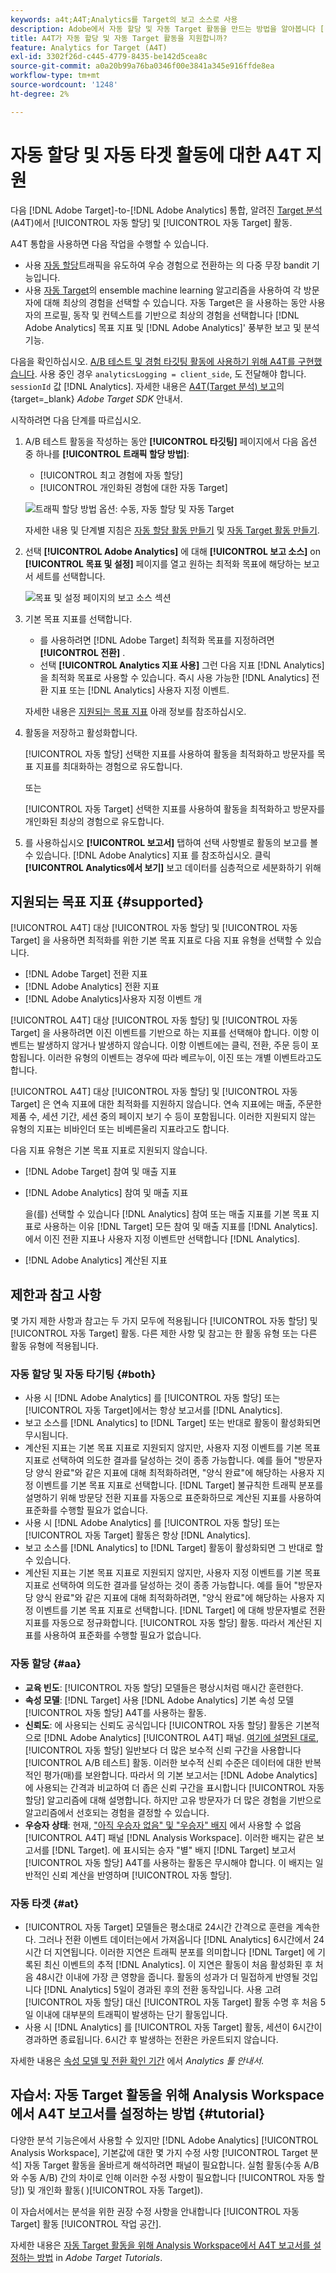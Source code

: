 ```yaml
---
keywords: a4t;A4T;Analytics를 Target의 보고 소스로 사용
description: Adobe에서 자동 할당 및 자동 Target 활동을 만드는 방법을 알아봅니다 [!DNL Target] 를 보고 소스로 사용(A4T)하는 것과 같습니다.
title: A4T가 자동 할당 및 자동 Target 활동을 지원합니까?
feature: Analytics for Target (A4T)
exl-id: 3302f26d-c445-4779-8435-be142d5cea8c
source-git-commit: a0a20b99a76ba0346f00e3841a345e916ffde8ea
workflow-type: tm+mt
source-wordcount: '1248'
ht-degree: 2%

---
```


# 자동 할당 및 자동 타겟 활동에 대한 A4T 지원

다음 [!DNL Adobe Target]-to-[!DNL Adobe Analytics] 통합, 알려진 [Target 분석](/help/main/c-integrating-target-with-mac/a4t/a4t.md) (A4T)에서 [!UICONTROL 자동 할당] 및 [!UICONTROL 자동 Target] 활동.

A4T 통합을 사용하면 다음 작업을 수행할 수 있습니다.

* 사용 [자동 할당](/help/main/c-activities/automated-traffic-allocation/automated-traffic-allocation.md)트래픽을 유도하여 우승 경험으로 전환하는 의 다중 무장 bandit 기능입니다.
* 사용 [자동 Target](/help/main/c-activities/auto-target/auto-target-to-optimize.md)의 ensemble machine learning 알고리즘을 사용하여 각 방문자에 대해 최상의 경험을 선택할 수 있습니다. 자동 Target은 을 사용하는 동안 사용자의 프로필, 동작 및 컨텍스트를 기반으로 최상의 경험을 선택합니다 [!DNL Adobe Analytics] 목표 지표 및 [!DNL Adobe Analytics]&#39; 풍부한 보고 및 분석 기능.

다음을 확인하십시오. [A/B 테스트 및 경험 타깃팅 활동에 사용하기 위해 A4T를 구현했습니다](/help/main/c-integrating-target-with-mac/a4t/a4timplementation.md). 사용 중인 경우 `analyticsLogging = client_side`, 도 전달해야 합니다. `sessionId` 값 [!DNL Analytics]. 자세한 내용은 [A4T(Target 분석) 보고](https://developer.adobe.com/target/implement/server-side/sdk-guides/integration-with-experience-cloud/a4t-reporting/)의 {target=_blank} *Adobe Target SDK* 안내서.

시작하려면 다음 단계를 따르십시오. 

1. A/B 테스트 활동을 작성하는 동안 **[!UICONTROL 타깃팅]** 페이지에서 다음 옵션 중 하나를 **[!UICONTROL 트래픽 할당 방법]**:

   * [!UICONTROL 최고 경험에 자동 할당]
   * [!UICONTROL 개인화된 경험에 대한 자동 Target]

   ![트래픽 할당 방법 옵션: 수동, 자동 할당 및 자동 Target](/help/main/c-integrating-target-with-mac/a4t/assets/traffic-allocation-methods.png)

   자세한 내용 및 단계별 지침은 [자동 할당 활동 만들기](/help/main/c-activities/automated-traffic-allocation/create-auto-allocate-activity.md) 및 [자동 Target 활동 만들기](/help/main/c-activities/auto-target/create-auto-target.md).

1. 선택 **[!UICONTROL Adobe Analytics]** 에 대해 **[!UICONTROL 보고 소스]** on **[!UICONTROL 목표 및 설정]** 페이지를 열고 원하는 최적화 목표에 해당하는 보고서 세트를 선택합니다.

   ![목표 및 설정 페이지의 보고 소스 섹션](/help/main/c-integrating-target-with-mac/a4t/assets/a4t-select.png)

1. 기본 목표 지표를 선택합니다.

   * 를 사용하려면 [!DNL Adobe Target] 최적화 목표를 지정하려면 **[!UICONTROL 전환]** .
   * 선택 **[!UICONTROL Analytics 지표 사용]** 그런 다음 지표 [!DNL Analytics] 을 최적화 목표로 사용할 수 있습니다. 즉시 사용 가능한 [!DNL Analytics] 전환 지표 또는 [!DNL Analytics] 사용자 지정 이벤트.

   자세한 내용은 [지원되는 목표 지표](#supported) 아래 정보를 참조하십시오.

1. 활동을 저장하고 활성화합니다.

   [!UICONTROL 자동 할당] 선택한 지표를 사용하여 활동을 최적화하고 방문자를 목표 지표를 최대화하는 경험으로 유도합니다.

   또는

   [!UICONTROL 자동 Target] 선택한 지표를 사용하여 활동을 최적화하고 방문자를 개인화된 최상의 경험으로 유도합니다.

1. 를 사용하십시오 **[!UICONTROL 보고서]** 탭하여 선택 사항별로 활동의 보고를 볼 수 있습니다. [!DNL Adobe Analytics] 지표 를 참조하십시오. 클릭 **[!UICONTROL Analytics에서 보기]** 보고 데이터를 심층적으로 세분화하기 위해

## 지원되는 목표 지표 {#supported}

[!UICONTROL A4T] 대상 [!UICONTROL 자동 할당] 및 [!UICONTROL 자동 Target] 을 사용하면 최적화를 위한 기본 목표 지표로 다음 지표 유형을 선택할 수 있습니다.

* [!DNL Adobe Target] 전환 지표
* [!DNL Adobe Analytics] 전환 지표
* [!DNL Adobe Analytics]사용자 지정 이벤트 개

[!UICONTROL A4T] 대상 [!UICONTROL 자동 할당] 및 [!UICONTROL 자동 Target] 을 사용하려면 이진 이벤트를 기반으로 하는 지표를 선택해야 합니다. 이항 이벤트는 발생하지 않거나 발생하지 않습니다. 이항 이벤트에는 클릭, 전환, 주문 등이 포함됩니다. 이러한 유형의 이벤트는 경우에 따라 베르누이, 이진 또는 개별 이벤트라고도 합니다.

[!UICONTROL A4T] 대상 [!UICONTROL 자동 할당] 및 [!UICONTROL 자동 Target] 은 연속 지표에 대한 최적화를 지원하지 않습니다. 연속 지표에는 매출, 주문한 제품 수, 세션 기간, 세션 중의 페이지 보기 수 등이 포함됩니다. 이러한 지원되지 않는 유형의 지표는 비바인더 또는 비베른울리 지표라고도 합니다.

다음 지표 유형은 기본 목표 지표로 지원되지 않습니다.

* [!DNL Adobe Target] 참여 및 매출 지표
* [!DNL Adobe Analytics] 참여 및 매출 지표

   을(를) 선택할 수 있습니다 [!DNL Analytics] 참여 또는 매출 지표를 기본 목표 지표로 사용하는 이유 [!DNL Target] 모든 참여 및 매출 지표를 [!DNL Analytics]. 에서 이진 전환 지표나 사용자 지정 이벤트만 선택합니다 [!DNL Analytics].

* [!DNL Adobe Analytics] 계산된 지표

## 제한과 참고 사항

몇 가지 제한 사항과 참고는 두 가지 모두에 적용됩니다 [!UICONTROL 자동 할당] 및 [!UICONTROL 자동 Target] 활동. 다른 제한 사항 및 참고는 한 활동 유형 또는 다른 활동 유형에 적용됩니다.

### 자동 할당 및 자동 타기팅 {#both}

* 사용 시 [!DNL Adobe Analytics] 를 [!UICONTROL 자동 할당] 또는 [!UICONTROL 자동 Target]에서는 항상 보고서를 [!DNL Analytics].
* 보고 소스를 [!DNL Analytics] to [!DNL Target] 또는 반대로 활동이 활성화되면 무시됩니다.
* 계산된 지표는 기본 목표 지표로 지원되지 않지만, 사용자 지정 이벤트를 기본 목표 지표로 선택하여 의도한 결과를 달성하는 것이 종종 가능합니다. 예를 들어 &quot;방문자당 양식 완료&quot;와 같은 지표에 대해 최적화하려면, &quot;양식 완료&quot;에 해당하는 사용자 지정 이벤트를 기본 목표 지표로 선택합니다. [!DNL Target] 불규칙한 트래픽 분포를 설명하기 위해 방문당 전환 지표를 자동으로 표준화하므로 계산된 지표를 사용하여 표준화를 수행할 필요가 없습니다.
* 사용 시 [!DNL Adobe Analytics] 를 [!UICONTROL 자동 할당] 또는 [!UICONTROL 자동 Target] 활동은 항상 [!DNL Analytics].
* 보고 소스를 [!DNL Analytics] to [!DNL Target] 활동이 활성화되면 그 반대로 할 수 있습니다.
* 계산된 지표는 기본 목표 지표로 지원되지 않지만, 사용자 지정 이벤트를 기본 목표 지표로 선택하여 의도한 결과를 달성하는 것이 종종 가능합니다. 예를 들어 &quot;방문자당 양식 완료&quot;와 같은 지표에 대해 최적화하려면, &quot;양식 완료&quot;에 해당하는 사용자 지정 이벤트를 기본 목표 지표로 선택합니다. [!DNL Target] 에 대해 방문자별로 전환 지표를 자동으로 정규화합니다. [!UICONTROL 자동 할당] 활동. 따라서 계산된 지표를 사용하여 표준화를 수행할 필요가 없습니다.

### 자동 할당 {#aa}

* **교육 빈도**: [!UICONTROL 자동 할당] 모델들은 평상시처럼 매시간 훈련한다.
* **속성 모델**: [!DNL Target] 사용 [!DNL Adobe Analytics] 기본 속성 모델[!UICONTROL  자동 할당] A4T를 사용하는 활동.
* **신뢰도**: 에 사용되는 신뢰도 공식입니다 [!UICONTROL 자동 할당] 활동은 기본적으로 [!DNL Adobe Analytics] [!UICONTROL A4T] 패널. [여기에 설명된 대로](/help/main/c-activities/automated-traffic-allocation/automated-traffic-allocation.md), [!UICONTROL 자동 할당] 일반보다 더 많은 보수적 신뢰 구간을 사용합니다 [!UICONTROL A/B 테스트] 활동. 이러한 보수적 신뢰 수준은 데이터에 대한 반복적인 평가(매)를 보완합니다. 따라서 의 기본 보고서는 [!DNL Adobe Analytics] 에 사용되는 간격과 비교하여 더 좁은 신뢰 구간을 표시합니다 [!UICONTROL 자동 할당] 알고리즘에 대해 설명합니다. 하지만 고유 방문자가 더 많은 경험을 기반으로 알고리즘에서 선호되는 경험을 결정할 수 있습니다.
* **우승자 상태**: 현재, [&quot;아직 우승자 없음&quot; 및 &quot;우승자&quot; 배지](/help/main/c-activities/automated-traffic-allocation/determine-winner.md) 에서 사용할 수 없음 [!UICONTROL A4T] 패널 [!DNL Analysis Workspace]. 이러한 배지는 같은 보고서를 [!DNL Target]. 에 표시되는 승자 &quot;별&quot; 배지 [!DNL Target] 보고서 [!UICONTROL 자동 할당] A4T를 사용하는 활동은 무시해야 합니다. 이 배지는 일반적인 신뢰 계산을 반영하며 [!UICONTROL 자동 할당].

### 자동 타겟 {#at}

* [!UICONTROL 자동 Target] 모델들은 평소대로 24시간 간격으로 훈련을 계속한다. 그러나 전환 이벤트 데이터는에서 가져옵니다 [!DNL Analytics] 6시간에서 24시간 더 지연됩니다. 이러한 지연은 트래픽 분포를 의미합니다 [!DNL Target] 에 기록된 최신 이벤트의 추적 [!DNL Analytics]. 이 지연은 활동이 처음 활성화된 후 처음 48시간 이내에 가장 큰 영향을 줍니다. 활동의 성과가 더 밀접하게 반영될 것입니다 [!DNL Analytics] 5일이 경과된 후의 전환 동작입니다. 사용 고려 [!UICONTROL 자동 할당] 대신 [!UICONTROL 자동 Target] 활동 수명 후 처음 5일 이내에 대부분의 트래픽이 발생하는 단기 활동입니다.
* 사용 시 [!DNL Analytics] 를 [!UICONTROL 자동 Target] 활동, 세션이 6시간이 경과하면 종료됩니다. 6시간 후 발생하는 전환은 카운트되지 않습니다.

자세한 내용은 [속성 모델 및 전환 확인 기간](https://experienceleague.adobe.com/docs/analytics/analyze/analysis-workspace/attribution/models.html) 에서 *Analytics 툴 안내서*.

## 자습서: 자동 Target 활동을 위해 Analysis Workspace에서 A4T 보고서를 설정하는 방법 {#tutorial}

다양한 분석 기능은에서 사용할 수 있지만 [!DNL Adobe Analytics] [!UICONTROL Analysis Workspace], 기본값에 대한 몇 가지 수정 사항 [!UICONTROL Target 분석] 자동 Target 활동을 올바르게 해석하려면 패널이 필요합니다. 실험 활동(수동 A/B와 수동 A/B) 간의 차이로 인해 이러한 수정 사항이 필요합니다 [!UICONTROL 자동 할당]) 및 개인화 활동( )[!UICONTROL 자동 Target]).

이 자습서에서는 분석을 위한 권장 수정 사항을 안내합니다 [!UICONTROL 자동 Target] 활동 [!UICONTROL 작업 공간].

자세한 내용은 [자동 Target 활동을 위해 Analysis Workspace에서 A4T 보고서를 설정하는 방법](https://experienceleague.adobe.com/docs/target-learn/tutorials/integrations/set-up-a4t-reports-in-analysis-workspace-for-auto-target-activities.html) in *Adobe Target Tutorials*.
